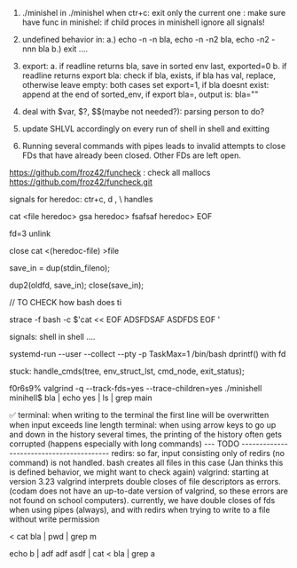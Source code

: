 1. ./minishel in ./minishel when ctr+c: exit only the current one
: make sure have func in minishel: if child proces in minishell ignore all signals!

2. undefined behavior in:
	a.) echo -n -n bla, echo -n -n2 bla, echo -n2 -nnn bla
	b.) exit ....

3. export:
	a. if readline returns bla, save in sorted env last, exported=0
	b. if readline returns export bla: check if bla, exists, if bla has val, replace, otherwise leave empty: both cases set export=1, if bla doesnt exist: append at the end of sorted_env, if export bla=, output is: bla=""

4. deal with $var, $?, $$(maybe not needed?): parsing person to do?

5. update SHLVL accordingly on every run of shell in shell and exitting

6. Running several commands with pipes leads to invalid attempts to close FDs that have already been closed. Other FDs are left open.


https://github.com/froz42/funcheck : check all mallocs
https://github.com/froz42/funcheck.git

signals for heredoc: ctr+c, d , \ handles

cat <<EOF >file
heredoc> gsa
heredoc> fsafsaf
heredoc> EOF

fd=3 
unlink

close
cat <(heredoc-file) >file

save_in = dup(stdin_fileno);

dup2(oldfd, save_in);
close(save_in);

// TO CHECK how bash does ti

strace -f bash -c $'cat << EOF
ADSFDSAF
ASDFDS
EOF
'

signals: shell in shell ....

systemd-run --user --collect --pty -p TaskMax=1 /bin/bash
dprintf() with fd

stuck:
handle_cmds(tree, env_struct_lst, cmd_node, exit_status);

f0r6s9% valgrind -q --track-fds=yes --trace-children=yes ./minishell
minihell$ bla | echo yes | ls | grep main

✅
terminal: when writing to the terminal the first line will be overwritten when input exceeds line length
terminal: when using arrow keys to go up and down in the history several times, the printing of the history often gets corrupted (happens especially with long commands) --- TODO -----------------------------------------
redirs: so far, input consisting only of redirs (no command) is not handled. bash creates all files in this case (Jan thinks this is defined behavior, we might want to check again)
valgrind: starting at version 3.23 valgrind interprets double closes of file descriptors as errors. (codam does not have an up-to-date version of valgrind, so these errors are not found on school computers). currently, we have double closes of fds when using pipes (always), and with redirs when trying to write to a file without write permission


< cat bla | pwd | grep m

echo b | adf adf asdf | cat < bla | grep a